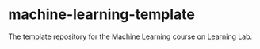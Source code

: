 # machine-learning-template
The template repository for the Machine Learning course on Learning Lab.
